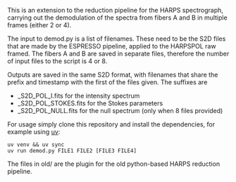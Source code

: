 This is an extension to the reduction pipeline for the HARPS 
spectrograph, carrying out the demodulation of the spectra from
fibers A and B in multiple frames (either 2 or 4).

The input to demod.py is a list of filenames. These need to be the S2D
files that are made by the ESPRESSO pipeline, applied to the HARPSPOL raw
framed. The fibers A and B are saved in separate files, therefore the
number of input files to the script is 4 or 8.

Outputs are saved in the same S2D format, with filenames that share the prefix
and timestamp with the first of the files given. The suffixes are
* _S2D_POL_I.fits for the intensity spectrum
* _S2D_POL_STOKES.fits for the Stokes parameters
* _S2D_POL_NULL.fits for the null spectrum (only when 8 files provided)

For usage simply clone this repository and install the dependencies, 
for example using [uv](https://docs.astral.sh/uv/):

    uv venv && uv sync
    uv run demod.py FILE1 FILE2 [FILE3 FILE4]


The files in old/ are the plugin for the old python-based HARPS
reduction pipeline.
